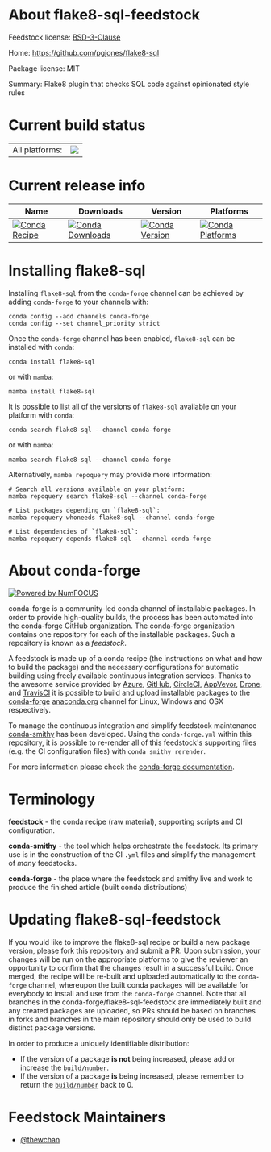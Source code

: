 About flake8-sql-feedstock
==========================

Feedstock license: [BSD-3-Clause](https://github.com/conda-forge/flake8-sql-feedstock/blob/main/LICENSE.txt)

Home: https://github.com/pgjones/flake8-sql

Package license: MIT

Summary: Flake8 plugin that checks SQL code against opinionated style rules

Current build status
====================


<table><tr><td>All platforms:</td>
    <td>
      <a href="https://dev.azure.com/conda-forge/feedstock-builds/_build/latest?definitionId=12489&branchName=main">
        <img src="https://dev.azure.com/conda-forge/feedstock-builds/_apis/build/status/flake8-sql-feedstock?branchName=main">
      </a>
    </td>
  </tr>
</table>

Current release info
====================

| Name | Downloads | Version | Platforms |
| --- | --- | --- | --- |
| [![Conda Recipe](https://img.shields.io/badge/recipe-flake8--sql-green.svg)](https://anaconda.org/conda-forge/flake8-sql) | [![Conda Downloads](https://img.shields.io/conda/dn/conda-forge/flake8-sql.svg)](https://anaconda.org/conda-forge/flake8-sql) | [![Conda Version](https://img.shields.io/conda/vn/conda-forge/flake8-sql.svg)](https://anaconda.org/conda-forge/flake8-sql) | [![Conda Platforms](https://img.shields.io/conda/pn/conda-forge/flake8-sql.svg)](https://anaconda.org/conda-forge/flake8-sql) |

Installing flake8-sql
=====================

Installing `flake8-sql` from the `conda-forge` channel can be achieved by adding `conda-forge` to your channels with:

```
conda config --add channels conda-forge
conda config --set channel_priority strict
```

Once the `conda-forge` channel has been enabled, `flake8-sql` can be installed with `conda`:

```
conda install flake8-sql
```

or with `mamba`:

```
mamba install flake8-sql
```

It is possible to list all of the versions of `flake8-sql` available on your platform with `conda`:

```
conda search flake8-sql --channel conda-forge
```

or with `mamba`:

```
mamba search flake8-sql --channel conda-forge
```

Alternatively, `mamba repoquery` may provide more information:

```
# Search all versions available on your platform:
mamba repoquery search flake8-sql --channel conda-forge

# List packages depending on `flake8-sql`:
mamba repoquery whoneeds flake8-sql --channel conda-forge

# List dependencies of `flake8-sql`:
mamba repoquery depends flake8-sql --channel conda-forge
```


About conda-forge
=================

[![Powered by
NumFOCUS](https://img.shields.io/badge/powered%20by-NumFOCUS-orange.svg?style=flat&colorA=E1523D&colorB=007D8A)](https://numfocus.org)

conda-forge is a community-led conda channel of installable packages.
In order to provide high-quality builds, the process has been automated into the
conda-forge GitHub organization. The conda-forge organization contains one repository
for each of the installable packages. Such a repository is known as a *feedstock*.

A feedstock is made up of a conda recipe (the instructions on what and how to build
the package) and the necessary configurations for automatic building using freely
available continuous integration services. Thanks to the awesome service provided by
[Azure](https://azure.microsoft.com/en-us/services/devops/), [GitHub](https://github.com/),
[CircleCI](https://circleci.com/), [AppVeyor](https://www.appveyor.com/),
[Drone](https://cloud.drone.io/welcome), and [TravisCI](https://travis-ci.com/)
it is possible to build and upload installable packages to the
[conda-forge](https://anaconda.org/conda-forge) [anaconda.org](https://anaconda.org/)
channel for Linux, Windows and OSX respectively.

To manage the continuous integration and simplify feedstock maintenance
[conda-smithy](https://github.com/conda-forge/conda-smithy) has been developed.
Using the ``conda-forge.yml`` within this repository, it is possible to re-render all of
this feedstock's supporting files (e.g. the CI configuration files) with ``conda smithy rerender``.

For more information please check the [conda-forge documentation](https://conda-forge.org/docs/).

Terminology
===========

**feedstock** - the conda recipe (raw material), supporting scripts and CI configuration.

**conda-smithy** - the tool which helps orchestrate the feedstock.
                   Its primary use is in the construction of the CI ``.yml`` files
                   and simplify the management of *many* feedstocks.

**conda-forge** - the place where the feedstock and smithy live and work to
                  produce the finished article (built conda distributions)


Updating flake8-sql-feedstock
=============================

If you would like to improve the flake8-sql recipe or build a new
package version, please fork this repository and submit a PR. Upon submission,
your changes will be run on the appropriate platforms to give the reviewer an
opportunity to confirm that the changes result in a successful build. Once
merged, the recipe will be re-built and uploaded automatically to the
`conda-forge` channel, whereupon the built conda packages will be available for
everybody to install and use from the `conda-forge` channel.
Note that all branches in the conda-forge/flake8-sql-feedstock are
immediately built and any created packages are uploaded, so PRs should be based
on branches in forks and branches in the main repository should only be used to
build distinct package versions.

In order to produce a uniquely identifiable distribution:
 * If the version of a package **is not** being increased, please add or increase
   the [``build/number``](https://docs.conda.io/projects/conda-build/en/latest/resources/define-metadata.html#build-number-and-string).
 * If the version of a package **is** being increased, please remember to return
   the [``build/number``](https://docs.conda.io/projects/conda-build/en/latest/resources/define-metadata.html#build-number-and-string)
   back to 0.

Feedstock Maintainers
=====================

* [@thewchan](https://github.com/thewchan/)

